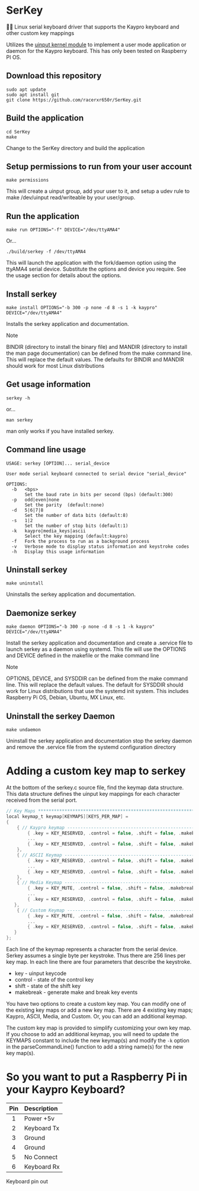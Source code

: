 # SerKey
:mage_man: Linux serial keyboard driver that supports the Kaypro keyboard and other custom key mappings

Utilizes the [uinput kernel module](https://kernel.org/doc/html/v4.12/input/uinput.html)
to implement a user mode application or daemon for the Kaypro keyboard. This has only been
tested on Raspberry PI OS.

## Download this repository
```console
sudo apt update
sudo apt install git
git clone https://github.com/racerxr650r/SerKey.git
```

## Build the application
```console
cd SerKey
make
```
Change to the SerKey directory and build the application

## Setup permissions to run from your user account
```console
make permissions
```
This will create a uinput group, add your user to it, and setup a udev rule
to make /dev/uinput read/writeable by your user/group.

## Run the application
```console
make run OPTIONS="-f" DEVICE="/dev/ttyAMA4"
```
Or...
```console
./build/serkey -f /dev/ttyAMA4
```
This will launch the application with the fork/daemon option using the ttyAMA4
serial device. Substitute the options and device you require. See the usage
section for details about the options.

## Install serkey
```console
make install OPTIONS="-b 300 -p none -d 8 -s 1 -k kaypro" DEVICE="/dev/ttyAMA4"
```
Installs the serkey application and documentation.

> [!NOTE]
> BINDIR (directory to install the binary file) and MANDIR 
(directory to install the man page documentation) can be defined from the 
make command line. This will replace the default values. The defaults for 
BINDIR and MANDIR should work for most Linux distributions

## Get usage information
```console
serkey -h
```
or...
```console
man serkey
```
man only works if you have installed serkey.

## Command line usage
```
USAGE: serkey [OPTION]... serial_device

User mode serial keyboard connected to serial device "serial_device"

OPTIONS:
  -b   <bps>
       Set the baud rate in bits per second (bps) (default:300)
  -p   odd|even|none
       Set the parity  (default:none)
  -d   5|6|7|8
       Set the number of data bits (default:8)
  -s   1|2
       Set the number of stop bits (default:1)
  -k   kaypro|media_keys|ascii
       Select the key mapping (default:kaypro)
  -f   Fork the process to run as a background process
  -v   Verbose mode to display status information and keystroke codes
  -h   Display this usage information
```

## Uninstall serkey
```console
make uninstall
```
Uninstalls the serkey application and documentation.

## Daemonize serkey
```console
make daemon OPTIONS="-b 300 -p none -d 8 -s 1 -k kaypro" DEVICE="/dev/ttyAMA4"
```
Install the serkey application and documentation and create a .service file to
launch serkey as a daemon using systemd. This file will use the OPTIONS and
DEVICE defined	in the makefile or the make command line

> [!NOTE]
> OPTIONS, DEVICE, and SYSDDIR can be defined from the make
command line. This will replace the default values. The default for SYSDDIR
should work for Linux distributions that use the systemd init system. This
includes Raspberry Pi OS, Debian, Ubuntu, MX Linux, etc.

## Uninstall the serkey Daemon
```console
make undaemon
```
Uninstall the serkey application and documentation stop the serkey daemon and
remove the .service file from the systemd configuration directory

# Adding a custom key map to serkey
At the bottom of the serkey.c source file, find the keymap data structure. This
data structure defines the uinput key mappings for each character received from
the serial port.
```C
// Key Maps *******************************************************************
local keymap_t keymap[KEYMAPS][KEYS_PER_MAP] =
{
    { // Kaypro keymap ------------------------------------------------------------
        { .key = KEY_RESERVED, .control = false, .shift = false, .makebreak = true },   // 0	NULL(Null character)
        ...
        { .key = KEY_RESERVED, .control = false, .shift = false, .makebreak = true }    // 255	nbsp	(non-breaking space or no-break space)
    },
    { // ASCII Keymap --------------------------------------------------------------
        { .key = KEY_RESERVED, .control = false, .shift = false, .makebreak = false },   // 0	NULL(Null character)			
        ...
        { .key = KEY_RESERVED, .control = false, .shift = false, .makebreak = false }    // 255	nbsp	(non-breaking space or no-break space)
    },
    { // Media Keymap --------------------------------------------------------------
        { .key = KEY_MUTE, .control = false, .shift = false, .makebreak = false },           // 0
        ...
        { .key = KEY_RESERVED, .control = false, .shift = false, .makebreak = false }        // 255
   },
    { // Custom Keymap -------------------------------------------------------------
        { .key = KEY_MUTE, .control = false, .shift = false, .makebreak = false },           // 0
        ...
        { .key = KEY_RESERVED, .control = false, .shift = false, .makebreak = false }        // 255
   }
};
```
Each line of the keymap represents a character from the serial device. Serkey
assumes a single byte per keystroke. Thus there are 256 lines per key map. In
each line there are four parameters that describe the keystroke.

 * key - uinput keycode
 * control - state of the control key
 * shift - state of the shift key
 * makebreak - generate make and break key events

You have two options to create a custom key map. You can modify one of the
existing key maps or add a new key map. There are 4 existing key maps; Kaypro,
ASCII, Media, and Custom. Or, you can add an additional keymap.

The custom key map is provided to simplify customizing your own key map. If
you choose to add an additional keymap, you will need to update the KEYMAPS
constant to include the new keymap(s) and modify the `-k` option in the
parseCommandLine() function to add a string name(s) for the new key map(s).

# So you want to put a Raspberry Pi in your Kaypro Keyboard?

| Pin | Description |
|:---:|:------------|
|  1  | Power +5v   |
|  2  | Keyboard Tx |
|  3  | Ground      |
|  4  | Ground      |
|  5  | No Connect  |
|  6  | Keyboard Rx |

Keyboard pin out
